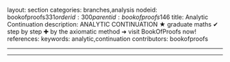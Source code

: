 layout: section
categories: branches,analysis
nodeid: bookofproofs$331
orderid: 300
parentid: bookofproofs$146
title: Analytic Continuation
description: ANALYTIC CONTINUATION &#9733; graduate maths &#10004; step by step &#10010; by the axiomatic method &#10140; visit BookOfProofs now!
references: 
keywords: analytic,continuation
contributors: bookofproofs

---


---


